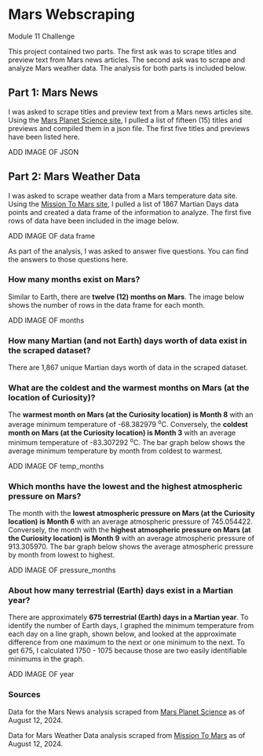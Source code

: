 # Mars Webscraping
Module 11 Challenge

This project contained two parts. The first ask was to scrape titles and preview text from Mars news articles. The second ask was to scrape and analyze Mars weather data. The analysis for both parts is included below.


## Part 1: Mars News

I was asked to scrape titles and preview text from a Mars news articles site. Using the [Mars Planet Science site](https://static.bc-edx.com/data/web/mars_news/index.html), I pulled a list of fifteen (15) titles and previews and compiled them in a json file. The first five titles and previews have been listed here.

ADD IMAGE OF JSON


## Part 2: Mars Weather Data

I was asked to scrape weather data from a Mars temperature data site. Using the [Mission To Mars site](https://static.bc-edx.com/data/web/mars_facts/temperature.html), I pulled a list of 1867 Martian Days data points and created a data frame of the information to analyze. The first five rows of data have been included in the image below.

ADD IMAGE OF data frame

As part of the analysis, I was asked to answer five questions. You can find the answers to those questions here.


### How many months exist on Mars?

Similar to Earth, there are <b> twelve (12) months on Mars</b>. The image below shows the number of rows in the data frame for each month.

ADD IMAGE OF months

### How many Martian (and not Earth) days worth of data exist in the scraped dataset?

There are 1,867 unique Martian days worth of data in the scraped dataset.

### What are the coldest and the warmest months on Mars (at the location of Curiosity)?

The <b> warmest month on Mars (at the Curiosity location) is Month 8</b> with an average minimum temperature of -68.382979 <sup>o</sup>C. Conversely, the <b> coldest month on Mars (at the Curiosity location) is Month 3</b> with an average minimum temperature of -83.307292 <sup>o</sup>C. The bar graph below shows the average minimum temperature by month from coldest to warmest.

ADD IMAGE OF temp_months

### Which months have the lowest and the highest atmospheric pressure on Mars?

The month with the <b> lowest atmospheric pressure on Mars (at the Curiosity location) is Month 6</b> with an average atmospheric pressure of 745.054422. Conversely, the month with the <b> highest atmospheric pressure on Mars (at the Curiosity location) is Month 9</b> with an average atmospheric pressure of 913.305970. The bar graph below shows the average atmospheric pressure by month from lowest to highest.

ADD IMAGE OF pressure_months

### About how many terrestrial (Earth) days exist in a Martian year?

There are approximately <b> 675 terrestrial (Earth) days in a Martian year</b>. To identify the number of Earth days, I graphed the minimum temperature from each day on a line graph, shown below, and looked at the approximate difference from one maximum to the next or one minimum to the next. To get 675, I calculated 1750 - 1075 because those are two easily identifiable minimums in the graph.

ADD IMAGE OF year


### Sources
Data for the Mars News analysis scraped from [Mars Planet Science](https://static.bc-edx.com/data/web/mars_news/index.html) as of August 12, 2024.

Data for Mars Weather Data analysis scraped from [Mission To Mars](https://static.bc-edx.com/data/web/mars_facts/temperature.html) as of August 12, 2024.
